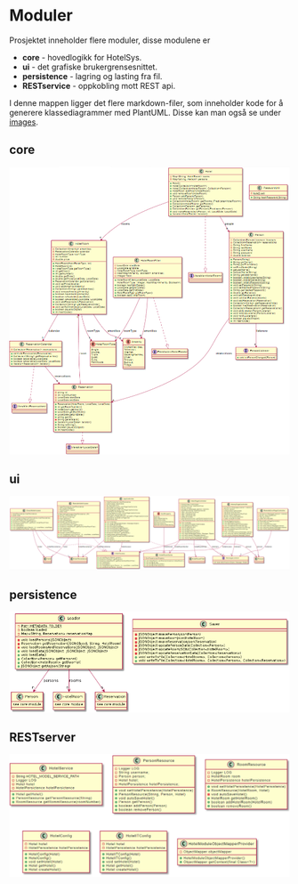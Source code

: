 # Moduler
Prosjektet inneholder flere moduler, disse modulene er

* __core__ - hovedlogikk for HotelSys. 
* __ui__ - det grafiske brukergrensesnittet.
* __persistence__ - lagring og lasting fra fil.
* __RESTservice__ - oppkobling mott REST api.

I denne mappen ligger det flere markdown-filer, som inneholder kode for å
generere klassediagrammer med PlantUML. Disse kan man også se under [images](../images).

## core

![klassediagram core](../images/core.PNG "Klassediagram core")

## ui

![klassediagram ui](../images/ui1.PNG "Klassediagram ui")

## persistence

![klassediagram persistence](../images/persistence.png "Klassediagram persistence")

## RESTserver

![klassediagram RESTserver](../images/RESTserver.PNG "Klassediagram RESTserver")
